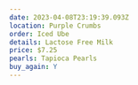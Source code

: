 ```yaml
---
date: 2023-04-08T23:19:39.093Z
location: Purple Crumbs
order: Iced Ube
details: Lactose Free Milk
price: $7.25
pearls: Tapioca Pearls
buy_again: Y
---
```

